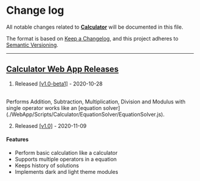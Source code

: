 # Change log
All notable changes related to [**Calculator**](./)  will be documented in this file.


The format is based on [Keep a Changelog](https://keepachangelog.com/en/1.0.0/),
and this project adheres to [Semantic Versioning](https://semver.org/spec/v2.0.0.html).
___

## [__Calculator Web App Releases__](./WebApp)

1.  Released [[v1.0-beta1]](https://github.com/itSubeDibesh/Calculator/releases/tag/v1.0-beta.1) - 2020-10-28
<br>
Performs Addition, Subtraction, Multiplication, Division and Modulus with single operator works like an [equation solver](./WebApp/Scripts/Calculator/EquationSolver/EquationSolver.js).

2.  Released [[v1.0]](https://github.com/itSubeDibesh/Calculator/releases/tag/v1.0) - 2020-11-09
#### Features
- Perform basic calculation like a calculator
- Supports multiple operators in a equation
- Keeps history of solutions
- Implements dark and light theme modules
